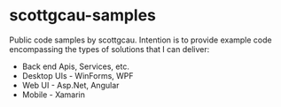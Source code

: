 # scottgcau-samples
Public code samples by scottgcau. Intention is to provide example code encompassing the types of solutions that I can deliver:

* Back end Apis, Services, etc.
* Desktop UIs - WinForms, WPF
* Web UI - Asp.Net, Angular
* Mobile - Xamarin
